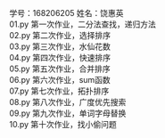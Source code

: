 学号：168206205 姓名：饶惠英    
01.py 第一次作业，二分法查找，递归方法    
02.py 第二次作业，选择排序    
03.py 第三次作业，水仙花数    
04.py 第四次作业，快速排序    
05.py 第五次作业，合并排序    
06.py 第六次作业，sum函数      
07.py 第七次作业，拓扑排序    
08.py 第八次作业，广度优先搜索    
09.py 第九次作业，单词字母替换  
10.py 第十次作业，找小偷问题
